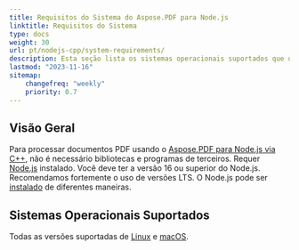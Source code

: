 ```yaml
---
title: Requisitos do Sistema do Aspose.PDF para Node.js
linktitle: Requisitos do Sistema
type: docs
weight: 30
url: pt/nodejs-cpp/system-requirements/
description: Esta seção lista os sistemas operacionais suportados que um desenvolvedor precisa para trabalhar com sucesso com o Aspose.PDF para Node.js via C++.
lastmod: "2023-11-16"
sitemap:
    changefreq: "weekly"
    priority: 0.7
---
```


## Visão Geral

Para processar documentos PDF usando o [Aspose.PDF para Node.js via C++](https://products.aspose.com/pdf/nodejs-cpp/), não é necessário bibliotecas e programas de terceiros.
Requer [Node.js](https://nodejs.org/) instalado. Você deve ter a versão 16 ou superior do Node.js. Recomendamos fortemente o uso de versões LTS.
O Node.js pode ser [instalado](https://nodejs.org/en/learn/getting-started/how-to-install-nodejs) de diferentes maneiras.

## Sistemas Operacionais Suportados

Todas as versões suportadas de [Linux](https://en.wikipedia.org/wiki/Linux) e [macOS](https://www.apple.com/macos/).
